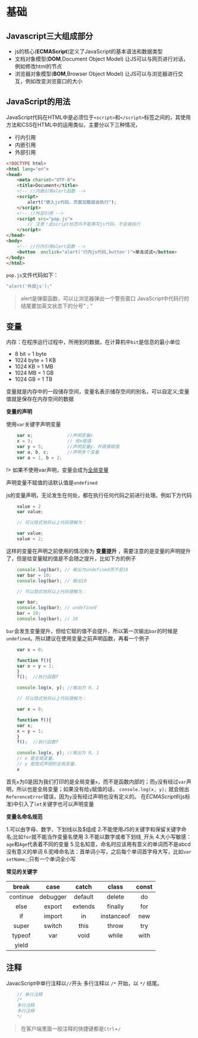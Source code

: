 # 基础

## Javascript三大组成部分
- js的核心(**ECMAScript**)定义了JavaScript的基本语法和数据类型
- 文档对象模型(**DOM**,Document Object Model) 让JS可以与网页进行对话，例如修改html的节点
- 浏览器对象模型(**BOM**,Browser Object Model) 让JS可以与浏览器进行交互，例如改变浏览窗口的大小

## JavaScript的用法
JavaScript代码在HTML中是必须位于`<script>`和`</script>`标签之间的，其使用方法和CSS在HTML中的运用类似，主要分以下三种情况，
- 行内引用
- 内嵌引用
- 外部引用
```html
<!DOCTYPE html>
<html lang="en">
<head>
    <meta charset="UTF-8">
    <title>Document</title>
    <!-- //内嵌引用alert函数 -->
    <script>
        alert("嵌入js代码，页面加载就会执行");
    </script>
    <!-- //外部引用 -->
    <script src="pop.js"> 
        // 注意！此script标签内不能再写js代码，不会被执行
    </script>
</head>
<body>
    <!-- //行内引用alert函数 -->
    <button  onclick="alert('行内js代码,button')">单击试试</button>
</body>
</html>
```
`pop.js`文件代码如下：
```js
"alert('外部js');"
```
> alert是弹窗函数，可以让浏览器弹出一个警告窗口
JavaScript中代码行的结尾要加英文状态下的分号" ; "


## 变量

内存：在程序运行过程中，所用到的数据，在计算机中`bit`是信息的最小单位
- 8 bit = 1 byte
- 1024 byte = 1 KB
- 1024 KB = 1 MB
- 1024 MB = 1 GB
- 1024 GB = 1 TB

变量就是内存中的一段储存空间，变量名表示储存空间的别名，可以自定义;变量值就是保存在内存空间的数据

**变量的声明**

使用`var`关键字声明变量
```js
    var x;             //声明变量x
    x = 3;             // 给x赋值
    var y = 5;         //声明变量y，并直接赋值
    var a, b, c;       //声明多个变量
    var a = 1, b = 2;

```
!> 如果不使用var声明，变量会成为[全局变量](function.md/id=global_variable)

声明变量不赋值的话默认值是`undefined`

js的变量声明，无论发生在何处，都在执行任何代码之前进行处理。例如下方代码
```js
    value = 2
    var value;

    // 可以隐式地将以上代码理解为：

    var value;
    value = 2;
```
这样的变量在声明之前使用的情况称为 **变量提升** ，需要注意的是变量的声明提升了，但是给变量赋的值是不会随之提升，比如下方的例子
```js
    console.log(bar); // 输出为undefined而不是10
    var bar = 10;
    console.log(bar); // 输出10

    // 可以隐式地将以上代码理解为：

    var bar;
    console.log(bar); // undefined
    bar = 10;
    console.log(bar); // 10

```
`bar`会发生变量提升，但给它赋的值不会提升，所以第一次输出`bar`的时候是`undefined`。所以建议在使用变量之前声明函数，再看一个例子
```js
    var x = 0;

    function f(){
    var x = y = 1;  
    }
    f();  //执行函数f

    console.log(x, y); //输出为 0, 1

    // 可以隐式地将以上代码理解为：

    var x = 0;

    function f(){
    var x;
    x = y = 1; 
    }
    f();  //执行函数f

    console.log(x, y); //输出为 0, 1
    // x 是全局变量。
    // y 是隐式声明的全局变量。 
    x
```
首先`x`为0是因为我们打印的是全局变量`x`，而不是函数内部的；而`y`没有经过`var`声明，所以也是全局变量；如果没有给`y`赋值的话， `console.log(x, y);` 就会抛出`ReferenceError`错误，因为`y`没有经过声明也没有定义的。
在*ECMAScript6*(js标准)中引入了`let`关键字也可以声明变量


**变量名命名规范**


1.可以由字母、数字、下划线以及$组成 
2.不能使用JS的关键字和保留关键字命名;比如`for`就不能当作变量名使用 
3.不能以数字或者下划线`_`开头 
4.大小写敏感：`age`和`Age`代表着不同的变量 
5.见名知意，命名时应该用有意义的单词而不是abcd没有意义的单词 
6.驼峰命名法：首单词小写，之后每个单词首字母大写，比如`var setName;`;只有一个单词全小写 

**常见的关键字**

break | case | catch | class | const
:-:|:-:|:-:|:-:|:-:
continue | debugger | default | delete | do
else |export |extends |finally |for |function
if |import | in |instanceof |new |return
super |switch |this |throw |try
typeof |var |void |while |with
yield |

## 注释

JavacScript中单行注释以`//`开头
多行注释以 `/*` 开始，以 `*/` 结尾。
```js
    // 单行注释
    /* 
    多行注释
    多行注释
    */
```
>在客户端里面一般注释的快捷键都是`Ctrl`+`/`
